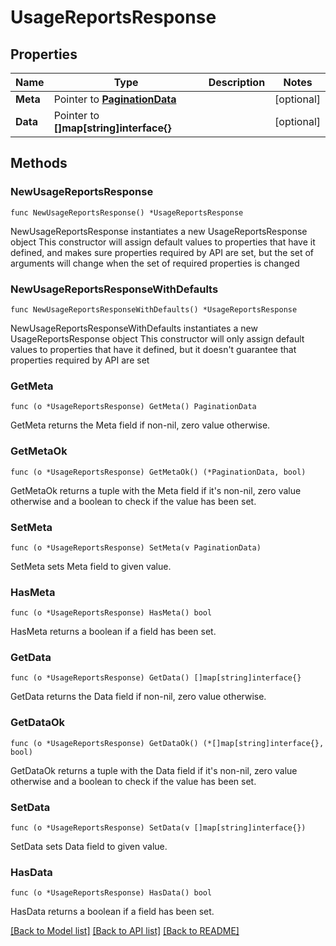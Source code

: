 # UsageReportsResponse

## Properties

Name | Type | Description | Notes
------------ | ------------- | ------------- | -------------
**Meta** | Pointer to [**PaginationData**](PaginationData.md) |  | [optional] 
**Data** | Pointer to **[]map[string]interface{}** |  | [optional] 

## Methods

### NewUsageReportsResponse

`func NewUsageReportsResponse() *UsageReportsResponse`

NewUsageReportsResponse instantiates a new UsageReportsResponse object
This constructor will assign default values to properties that have it defined,
and makes sure properties required by API are set, but the set of arguments
will change when the set of required properties is changed

### NewUsageReportsResponseWithDefaults

`func NewUsageReportsResponseWithDefaults() *UsageReportsResponse`

NewUsageReportsResponseWithDefaults instantiates a new UsageReportsResponse object
This constructor will only assign default values to properties that have it defined,
but it doesn't guarantee that properties required by API are set

### GetMeta

`func (o *UsageReportsResponse) GetMeta() PaginationData`

GetMeta returns the Meta field if non-nil, zero value otherwise.

### GetMetaOk

`func (o *UsageReportsResponse) GetMetaOk() (*PaginationData, bool)`

GetMetaOk returns a tuple with the Meta field if it's non-nil, zero value otherwise
and a boolean to check if the value has been set.

### SetMeta

`func (o *UsageReportsResponse) SetMeta(v PaginationData)`

SetMeta sets Meta field to given value.

### HasMeta

`func (o *UsageReportsResponse) HasMeta() bool`

HasMeta returns a boolean if a field has been set.

### GetData

`func (o *UsageReportsResponse) GetData() []map[string]interface{}`

GetData returns the Data field if non-nil, zero value otherwise.

### GetDataOk

`func (o *UsageReportsResponse) GetDataOk() (*[]map[string]interface{}, bool)`

GetDataOk returns a tuple with the Data field if it's non-nil, zero value otherwise
and a boolean to check if the value has been set.

### SetData

`func (o *UsageReportsResponse) SetData(v []map[string]interface{})`

SetData sets Data field to given value.

### HasData

`func (o *UsageReportsResponse) HasData() bool`

HasData returns a boolean if a field has been set.


[[Back to Model list]](../README.md#documentation-for-models) [[Back to API list]](../README.md#documentation-for-api-endpoints) [[Back to README]](../README.md)


